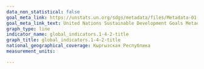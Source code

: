 ```yaml
---
data_non_statistical: false
goal_meta_link: https://unstats.un.org/sdgs/metadata/files/Metadata-01-04-02.pdf
goal_meta_link_text: United Nations Sustainable Development Goals Metadata (PDF 4.0 MB)
graph_type: line
indicator_name: global_indicators.1-4-2-title
graph_title: global_indicators.1-4-2-title
national_geographical_coverage: Кыргызская Республика
measurement_units: 

---
```

